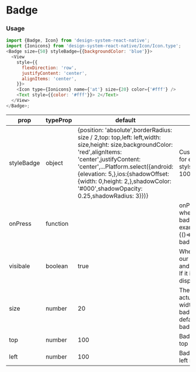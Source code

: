 # Badge

### Usage

```js
import {Badge, Icon} from 'design-system-react-native';
import {Ionicons} from 'design-system-react-native/Icon/Icon.type';
<Badge size={50} styleBadge={{backgroundColor: 'blue'}}>
  <View
    style={{
      flexDirection: 'row',
      justifyContent: 'center',
      alignItems: 'center',
    }}>
    <Icon type={Ionicons} name={'at'} size={20} color={'#fff'} />
    <Text style={{color: '#fff'}}> 2</Text>
  </View>
</Badge>;
```

| prop       | typeProp | default                                                                                                                                                                                                                                                                                                          | description                                                                                                                             |
| ---------- | -------- | ---------------------------------------------------------------------------------------------------------------------------------------------------------------------------------------------------------------------------------------------------------------------------------------------------------------- | --------------------------------------------------------------------------------------------------------------------------------------- |
| styleBadge | object   | {position: 'absolute',borderRadius: size / 2,top: top,left: left,width: size,height: size,backgroundColor: 'red',alignItems: 'center',justifyContent: 'center',...Platform.select({android: {elevation: 5,},ios:{shadowOffset: {width: 0,height: 2,},shadowColor: '#000',shadowOpacity: 0.25,shadowRadius: 3}})} | Custom style for badge for example, stylstyleBadge={{width: 100,height:50}}                                                             |
| onPress    | function |                                                                                                                                                                                                                                                                                                                  | onPress for the badge, when we click on the badge for example,onPress={()=>console.log('onpress badge')}                                |
| visibale   | boolean  | true                                                                                                                                                                                                                                                                                                             | When its value is false, our badge will be hidden and will not be displayed. If it is true, it will be displayed                        |
| size       | number   | 20                                                                                                                                                                                                                                                                                                               | The size of the badge is actually the size of the width and height of the badge, because the default style I gave the badge is circular |
| top        | number   | 100                                                                                                                                                                                                                                                                                                              | Badge distance from the top side of the screen                                                                                          |
| left       | number   | 100                                                                                                                                                                                                                                                                                                              | Badge distance from the left side of the screen                                                                                         |

